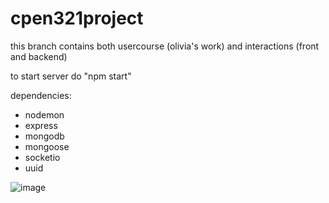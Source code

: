 # cpen321project
this branch contains both usercourse (olivia's work) and interactions (front and backend)

to start server do "npm start"

dependencies:
- nodemon 
- express
- mongodb
- mongoose
- socketio
- uuid

![image](https://user-images.githubusercontent.com/44221438/177019703-ceb6f5b6-9bdf-47bc-a176-47a7b9315f8a.png)
